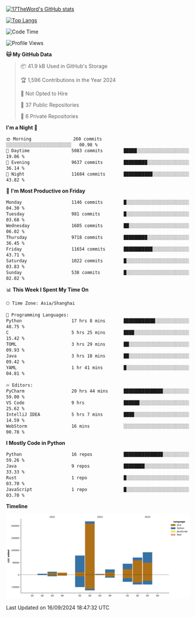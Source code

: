 [![17TheWord's GitHub stats](https://github-readme-stats.vercel.app/api?username=17TheWord&count_private=true&show_icons=true)](https://github.com/anuraghazra/github-readme-stats)

[![Top Langs](https://github-readme-stats.vercel.app/api/top-langs/?username=17TheWord&layout=compact&hide=html)](https://github.com/anuraghazra/github-readme-stats)


<!--START_SECTION:waka-->
![Code Time](http://img.shields.io/badge/Code%20Time-417%20hrs%2038%20mins-blue)

![Profile Views](http://img.shields.io/badge/Profile%20Views-0-blue)

**🐱 My GitHub Data** 

> 📦 41.9 kB Used in GitHub's Storage 
 > 
> 🏆 1,596 Contributions in the Year 2024
 > 
> 🚫 Not Opted to Hire
 > 
> 📜 37 Public Repositories 
 > 
> 🔑 6 Private Repositories 
 > 
**I'm a Night 🦉** 

```text
🌞 Morning                260 commits         ░░░░░░░░░░░░░░░░░░░░░░░░░   00.98 % 
🌆 Daytime                5083 commits        █████░░░░░░░░░░░░░░░░░░░░   19.06 % 
🌃 Evening                9637 commits        █████████░░░░░░░░░░░░░░░░   36.14 % 
🌙 Night                  11684 commits       ███████████░░░░░░░░░░░░░░   43.82 % 
```
📅 **I'm Most Productive on Friday** 

```text
Monday                   1146 commits        █░░░░░░░░░░░░░░░░░░░░░░░░   04.30 % 
Tuesday                  981 commits         █░░░░░░░░░░░░░░░░░░░░░░░░   03.68 % 
Wednesday                1605 commits        ██░░░░░░░░░░░░░░░░░░░░░░░   06.02 % 
Thursday                 9718 commits        █████████░░░░░░░░░░░░░░░░   36.45 % 
Friday                   11654 commits       ███████████░░░░░░░░░░░░░░   43.71 % 
Saturday                 1022 commits        █░░░░░░░░░░░░░░░░░░░░░░░░   03.83 % 
Sunday                   538 commits         █░░░░░░░░░░░░░░░░░░░░░░░░   02.02 % 
```


📊 **This Week I Spent My Time On** 

```text
🕑︎ Time Zone: Asia/Shanghai

💬 Programming Languages: 
Python                   17 hrs 8 mins       ████████████░░░░░░░░░░░░░   48.75 % 
C                        5 hrs 25 mins       ████░░░░░░░░░░░░░░░░░░░░░   15.42 % 
TOML                     3 hrs 29 mins       ██░░░░░░░░░░░░░░░░░░░░░░░   09.93 % 
Java                     3 hrs 18 mins       ██░░░░░░░░░░░░░░░░░░░░░░░   09.42 % 
YAML                     1 hr 41 mins        █░░░░░░░░░░░░░░░░░░░░░░░░   04.81 % 

🔥 Editors: 
PyCharm                  20 hrs 44 mins      ███████████████░░░░░░░░░░   59.00 % 
VS Code                  9 hrs               ██████░░░░░░░░░░░░░░░░░░░   25.62 % 
IntelliJ IDEA            5 hrs 7 mins        ████░░░░░░░░░░░░░░░░░░░░░   14.59 % 
WebStorm                 16 mins             ░░░░░░░░░░░░░░░░░░░░░░░░░   00.78 % 
```

**I Mostly Code in Python** 

```text
Python                   16 repos            ███████████████░░░░░░░░░░   59.26 % 
Java                     9 repos             ████████░░░░░░░░░░░░░░░░░   33.33 % 
Rust                     1 repo              █░░░░░░░░░░░░░░░░░░░░░░░░   03.70 % 
JavaScript               1 repo              █░░░░░░░░░░░░░░░░░░░░░░░░   03.70 % 
```



**Timeline**

![Lines of Code chart](https://raw.githubusercontent.com/17TheWord/17TheWord/main/assets/bar_graph.png)


 Last Updated on 16/09/2024 18:47:32 UTC
<!--END_SECTION:waka-->
